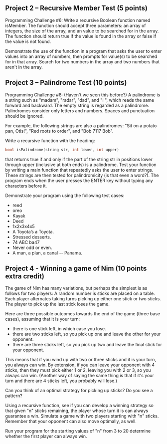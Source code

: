 ## Project 2 – Recursive Member Test (5 points)
Programming Challenge #6:  Write a recursive Boolean function named  isMember.  The function should accept three parameters: an array of integers, the size of the array, and an value to be searched for in the array.  The function should return  true  if the value is found in the array or  false  if the value is not found. 

Demonstrate the use of the function in a program that asks the user to enter values into an array of numbers, then prompts for value(s) to be searched for in that array.  Search for two numbers in the array and two numbers that aren't in the array.

## Project 3 – Palindrome Test (10 points)
Programming Challenge #8:  (Haven't we seen this before?)  A palindrome is a string such as "madam", "radar", "dad", and "I ", which reads the same forward and backward.  The empty string is regarded as a palindrome.  Palindromes consider only letters and numbers.  Spaces and punctuation should be ignored.

For example, the following strings are also a palindromes:  "Sit on a potato pan, Otis!", "Red roots to order", and "Bob 7117 Bob".

Write a recursive function with the heading:

```cpp
bool isPalindrome(string str, int lower, int upper)
```

that returns  true  if and only if the part of the string  str  in positions  lower  through  upper  (inclusive at both ends) is a palindrome.  Test your function by writing a main function that repeatedly asks the user to enter strings.  These strings are then tested for palindromicity (is that even a word?).  The program ends when the user presses the ENTER key without typing any characters before it.

Demonstrate your program using the following test cases:

- reed
- oreo
- Kayak
- Deed
- 1x2x3x4x5
- A Toyota’s a Toyota.
- Stressed desserts.
- 74 ABC ba47
- Never odd or even.
- A man, a plan, a canal --  Panama.

## Project 4 - Winning a game of Nim  (10 points extra credit)
The game of Nim has many variations, but perhaps the simplest is as follows for two players:
A random number is sticks are placed on a table.
Each player alternates taking turns picking up either one stick or two sticks.
The player to pick up the last stick loses the game.
 
Here are three possible outcomes towards the end of the game (three base cases), assuming that it is your turn:
- there is one stick left, in which case you lose.
- there are two sticks left, so you pick up one and leave the other for your opponent.
- there are three sticks left, so you pick up two and leave the final stick for your opponent.

This means that if you wind up with two or three sticks and it is your turn, you always can win.  By extension, if you can leave your opponent with 4 sticks, then they must pick either 1 or 2, leaving you with 2 or 3, so you always can win.  (Another way of saying the same thing is that if it's your turn and there are 4 sticks left, you probably will lose.) 

Can you think of an optimal strategy for picking up sticks?  Do you see a pattern?

Using a recursive function, see if you can develop a winning strategy so that given "n" sticks remaining, the player whose turn it is can always guarantee a win.  Simulate a game with two players starting with "n" sticks.  Remember that your opponent can also move optimally, as well.

Run your program for the starting values of "n" from 3 to 20 determine whether the first player can always win.